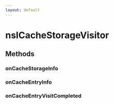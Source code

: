 ```yaml
---
layout: default
---
```


# nsICacheStorageVisitor #

## Methods ##

### onCacheStorageInfo ###



### onCacheEntryInfo ###



### onCacheEntryVisitCompleted ###


